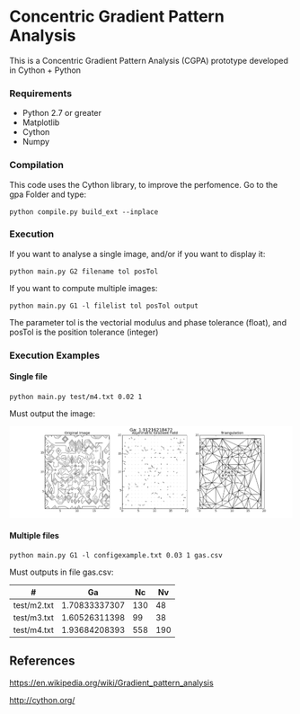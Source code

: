 # Concentric Gradient Pattern Analysis
This is a Concentric Gradient Pattern Analysis (CGPA) prototype developed in Cython + Python

### Requirements
 - Python 2.7 or greater
 - Matplotlib
 - Cython
 - Numpy

### Compilation

This code uses the Cython library, to improve the perfomence. 
Go to the gpa Folder and type:

    python compile.py build_ext --inplace

### Execution

If you want to analyse a single image, and/or if you want to display it:

    python main.py G2 filename tol posTol

If you want to compute multiple images:

    python main.py G1 -l filelist tol posTol output

The parameter tol is the vectorial modulus and phase tolerance (float), and posTol is the position tolerance (integer)

### Execution Examples
#### Single file

    python main.py test/m4.txt 0.02 1

Must output the image:

![mapExampleIt19](/gpa/Figures/exampleOutput_m4.png)

#### Multiple files

    python main.py G1 -l configexample.txt 0.03 1 gas.csv

Must outputs in file gas.csv:

\# | Ga	| Nc |	Nv
------- | ------- | ------- | -------
test/m2.txt | 1.70833337307 | 130 | 48
test/m3.txt | 1.60526311398 | 99 | 38
test/m4.txt | 1.93684208393 | 558 | 190


## References
https://en.wikipedia.org/wiki/Gradient_pattern_analysis

http://cython.org/
